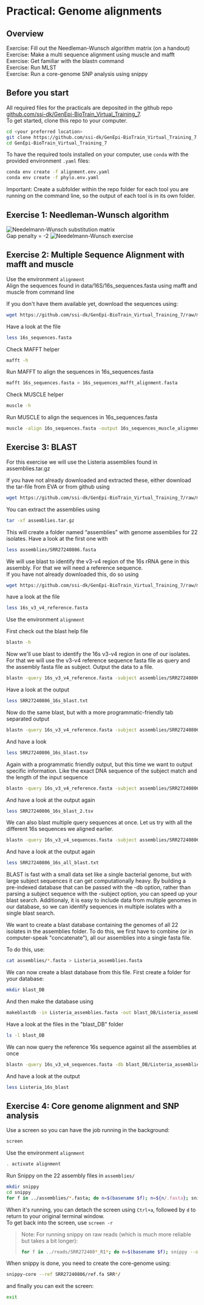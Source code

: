 # Practical: Genome alignments
## Overview 
Exercise: Fill out the Needleman-Wunsch algorithm matrix (on a handout)  
Exercise: Make a multi sequence alignment using muscle and mafft
Exercise: Get familiar with the blastn command  
Exercise: Run MLST  
Exercise: Run a core-genome SNP analysis using snippy

## Before you start
All required files for the practicals are deposited in the github repo [github.com/ssi-dk/GenEpi-BioTrain_Virtual_Training_7](https://github.com/ssi-dk/GenEpi-BioTrain_Virtual_Training_7).  
To get started, clone this repo to your computer.  
```sh
cd <your preferred location>
git clone https://github.com/ssi-dk/GenEpi-BioTrain_Virtual_Training_7.git
cd GenEpi-BioTrain_Virtual_Training_7
```
To have the required tools installed on your computer, use `conda` with the provided environment `.yaml` files:
```sh
conda env create -f alignment.env.yaml
conda env create -f phylo.env.yaml
```
Important: Create a subfolder within the repo folder for each tool you are running on the command line, so the output of each tool is in its own folder. 

## Exercise 1: Needleman-Wunsch algorithm
![Needelmann-Wunsch substitution matrix](https://github.com/ssi-dk/GenEpi-BioTrain_Virtual_Training_7/raw/main/imgs/NWsubst_model.png)  
Gap penalty = -2
![Needelmann-Wunsch exercise](https://github.com/ssi-dk/GenEpi-BioTrain_Virtual_Training_7/raw/main/imgs/NWexercise.png)  

## Exercise 2: Multiple Sequence Alignment with mafft and muscle
Use the environment `alignment`  
Align the sequences found in data/16S/16s_sequences.fasta using mafft and muscle from command line

If you don't have them available yet, download the sequences using:
```sh
wget https://github.com/ssi-dk/GenEpi-BioTrain_Virtual_Training_7/raw/main/data/16s_data/16s_sequences.fasta
```
Have a look at the file
```sh
less 16s_sequences.fasta
```


Check MAFFT helper

```sh
mafft -h
```

Run MAFFT to align the sequences in 16s_sequences.fasta

```sh
mafft 16s_sequences.fasta > 16s_sequences_mafft_alignment.fasta
```

Check MUSCLE helper

```sh
muscle -h
```

Run MUSCLE to align the sequences in 16s_sequences.fasta

```sh
muscle -align 16s_sequences.fasta -output 16s_sequences_muscle_alignment.fasta
```



## Exercise 3: BLAST
For this exercise we will use the Listeria assemblies found in assemblies.tar.gz

If you have not already downloaded and extracted these, either download the tar-file from EVA or from github using
```sh
wget https://github.com/ssi-dk/GenEpi-BioTrain_Virtual_Training_7/raw/main/data/assemblies.tar.gz
```

You can extract the assemblies using

```sh
tar -xf assemblies.tar.gz
```

This will create a folder named “assemblies” with genome assemblies for 22 isolates. Have a look at the first one with
```sh
less assemblies/SRR27240806.fasta
```

We will use blast to identify the v3-v4 region of the 16s rRNA gene in this assembly. For that we will need a reference sequence.  
If you have not already downloaded this, do so using
```sh
wget https://github.com/ssi-dk/GenEpi-BioTrain_Virtual_Training_7/raw/main/data/16s_data/16s_v3_v4_reference.fasta
```

have a look at the file 
```sh
less 16s_v3_v4_reference.fasta
```

Use the environment `alignment` 

First check out the blast help file

```sh
blastn -h
```

Now we'll use blast to identify the 16s v3-v4 region in one of our isolates. For that we will use the v3-v4 reference sequence fasta file as query and the assembly fasta file as subject. Output the data to a file.

```sh
blastn -query 16s_v3_v4_reference.fasta -subject assemblies/SRR27240806.fasta -out SRR27240806_16s_blast.txt
```
Have a look at the output

```sh
less SRR27240806_16s_blast.txt
```

Now do the same blast, but with a more programmatic-friendly tab separated output

```sh
blastn -query 16s_v3_v4_reference.fasta -subject assemblies/SRR27240806.fasta -out SRR27240806_16s_blast.tsv -outfmt 6
```
And have a look

```sh
less SRR27240806_16s_blast.tsv
```

Again with a programmatic friendly output, but this time we want to output specific information. Like the exact DNA sequence of the subject match and the length of the input sequence

```sh
blastn -query 16s_v3_v4_reference.fasta -subject assemblies/SRR27240806.fasta -out SRR27240806_16s_blast_2.tsv -outfmt "6 qseqid sseqid length qlen pident sseq"
```
And have a look at the output again

```sh
less SRR27240806_16s_blast_2.tsv
```


We can also blast multiple query sequences at once. Let us try with all the different 16s sequences we aligned earlier.

```sh
blastn -query 16s_v3_v4_sequences.fasta -subject assemblies/SRR27240806.fasta -out SRR27240806_16s_all_blast.txt
```
And have a look at the output again

```sh
less SRR27240806_16s_all_blast.txt
```


BLAST is fast with a small data set like a single bacterial genome, but with large subject sequences it can get computationally heavy.
By building a pre-indexed database that can be passed with the -db option, rather than parsing a subject sequence with the -subject option, you can speed up your blast search.
Additionaly, it is easy to include data from multiple genomes in our database, so we can identify sequences in multiple isolates with a single blast search.

We want to create a blast database containing the genomes of all 22 isolates in the assemblies folder. To do this, we first have to combine (or in computer-speak "concatenate"), all our assemblies into a single fasta file.

To do this, use:
```sh
cat assemblies/*.fasta > Listeria_assemblies.fasta
```

We can now create a blast database from this file.
First create a folder for your database:
```sh
mkdir blast_DB
```

And then make the database using
```sh
makeblastdb -in Listeria_assemblies.fasta -out blast_DB/Listeria_assemblies -dbtype nucl
```

Have a look at the files in the "blast_DB" folder
```sh
ls -l blast_DB
```

We can now query the reference 16s sequence against all the assemblies at once
```sh
blastn -query 16s_v3_v4_sequences.fasta -db blast_DB/Listeria_assemblies -out Listeria_16s_blast.txt
```

And have a look at the output
```sh
less Listeria_16s_blast
```


## Exercise 4: Core genome alignment and SNP analysis

Use a screen so you can have the job running in the background: 
```sh
screen
```

Use the environment `alignment`  
```sh
. activate alignment
```

Run Snippy on the 22 assembly files in `assemblies/`

```sh
mkdir snippy
cd snippy
for f in ../assemblies/*.fasta; do n=$(basename $f); n=${n/.fasta}; snippy --outdir $n --ctgs ${f} --reference  ../assemblies/SRR27240806.fasta; done
```
When it's running, you can detach the screen using `Ctrl+a`, followed by `d` to return to your original terminal window.  
To get back into the screen, use `screen -r`  
> Note: For running snippy on raw reads (which is much more reliable but takes a bit longer):  
> ```sh
> for f in ../reads/SRR272408*_R1*; do n=$(basename $f); snippy --outdir ${n/_R1*} --R1 $(dirname ${f})/${n} --R2 $(dirname ${f})/${n/_R1*}_R2.fastq.gz --reference ../assemblies/SRR27240806.fasta; done
> ```
When snippy is done, you need to create the core-genome using:  
```sh
snippy-core --ref SRR27240806/ref.fa SRR*/
```

and finally you can exit the screen: 
```sh
exit
```

